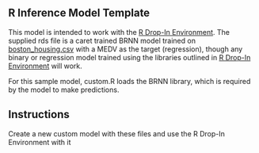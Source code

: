 ## R Inference Model Template

This model is intended to work with the [R Drop-In Environment](../../../public_dropin_environments/r_lang/).
The supplied rds file is a caret trained BRNN model trained on [boston_housing.csv](../../tests/testdata/boston_housing.csv)
with a MEDV as the target (regression), though any binary or regression model trained using the libraries
outlined in [R Drop-In Environment](../../../public_dropin_environments/r_lang/) will work.

For this sample model, custom.R loads the BRNN library, which is required by the model to make predictions.

## Instructions
Create a new custom model with these files and use the R Drop-In Environment with it